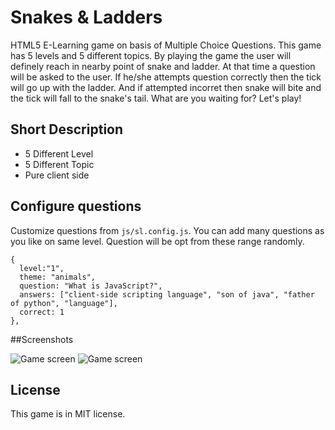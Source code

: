 # Snakes & Ladders
HTML5 E-Learning game on basis of Multiple Choice Questions. This game has 5 levels and 5 different topics. By playing the game the user will definely reach in nearby point of snake and ladder. At that time a question will be asked to the user. If he/she attempts question correctly then the tick will go up with the ladder. And if attempted incorret then snake will bite and the tick will fall to the snake's tail. What are you waiting for? Let's play!




## Short Description
- 5 Different Level
- 5 Different Topic
- Pure client side


## Configure questions
Customize questions from `js/sl.config.js`. You can add many questions as you like on same level. Question will be opt from these range randomly.

```
{
  level:"1",
  theme: "animals",
  question: "What is JavaScript?",
  answers: ["client-side scripting language", "son of java", "father of python", "language"],
  correct: 1
},
```

##Screenshots

![Game screen](https://rx4hvn.github.io/snakes-and-ladders/img/game-2.jpg)
![Game screen](https://rx4hvn.github.io/snakes-and-ladders/img/game-1.jpg)


## License

This game is in MIT license.
